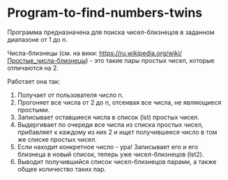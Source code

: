 # Program-to-find-numbers-twins
Программа предназначена для поиска чисел-близнецов в заданном диапазоне от 1 до n.

Числа-близнецы (см. на вики: https://ru.wikipedia.org/wiki/Простые_числа-близнецы) - это такие пары простых чисел, которые отличаются на 2. 

Работает она так:
1. Получает от пользователя число n.
2. Прогоняет все числа от 2 до n, отсеивая все числа, не являющиеся простыми. 
3. Записывает оставшиеся числа в список (lst) простых чисел.
4. Выдергивает по очереди все числа из списка простых чисел, прибавляет к каждому из них 2 и ищет получившееся число в том же списке простых чисел. 
5. Если находит конкретное число - ура! Записывает его и его близнеца в новый список, теперь уже чисел-близнецов (lst2).
6. Выводит получившийся список чисел-близнецов парами, а также общее количество таких пар.

